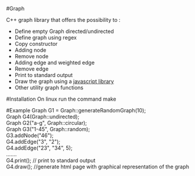 #Graph

C++ graph library that offers the possibility to :

- Define empty Graph directed/undirected
- Define graph using regex  
- Copy constructor
- Adding node
- Remove node
- Adding edge and weighted edge
- Remove edge
- Print to standard output
- Draw the graph using a [javascript library](http://www.graphdracula.net/)
- Other utility graph functions

#Installation
On linux run the command make 

#Example
Graph G1 = Graph::generateRandomGraph(10);   
Graph G4(Graph::undirected);  
Graph G2("a-g", Graph::circular);  
Graph G3("1-45", Graph::random);  
G3.addNode("46");  
G4.addEdge("3", "2");  
G4.addEdge("23", "34", 5);   
.......  
G4.print();  // print to standard output  
G4.draw();   //generate html page with graphical representation of the graph  






